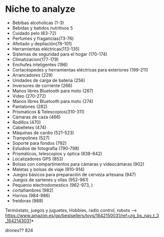 # Niche to analyze

* Bebibas alcoholicas (1-3)
* Bebidas y batidos nutritivos 5
* Cuidado pelo (63-72)
* Perfumes y fragancias(73-76)
* Afeitado y depilación(78-101)
* Herramientas eléctricas(113-135)
* Sistemas de seguridad para el hogar (170-174)
* Climatizacion(177-179)
* Enchufes inteligentes (196)
* Cortacéspedes y herramientas eléctricas para exteriores (199-211)
* Arrancadores (229)
* Unidades de carga de batería (256)
* Inversores de corriente (266)
* Manos libres Bluetooth para moto (267)
* Video (270-272)
* Manos libres Bluetooth para moto (274)
* Pantalones (282)
* Prismaticos &  Telescopios(310-311)
* Cámaras de caza (466)
* Rodillos (470)
* Cabelletes (474)
* Máquinas de cardio (521-523)
* Trampolines (527)
* Soporte para fondos (792)
* Estudios de fotografia (790-798)
* Prismáticos, telescopios y óptica (838-842)
* Localizadores GPS (853)
* Bolsas con compartimentos para cámaras y videocámaras (902)
* Maletas y bolsas de viaje (910-914)
* Juegos básicos para preparación de cerveza artesana (947)
* Juegos de sartenes y ollas (952-961)
* Pequenio electrodomestico (962-973, )
* cortafiambres (982)
* Hornos (984-986)
* freidoras (988)





Termóstato, 
juegos y juguetes, Hobbies, radio control, robots --> https://www.amazon.es/gp/bestsellers/toys/1642150031/ref=zg_bs_nav_t_3_1642143031*

drones?? 824